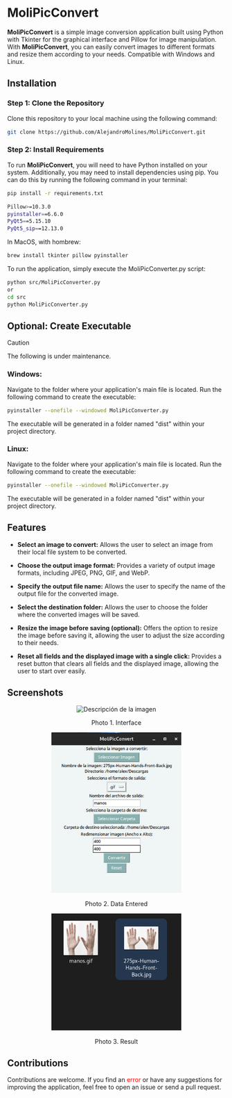 # MoliPicConvert

**MoliPicConvert** is a simple image conversion application built using Python with Tkinter for the graphical interface and Pillow for image manipulation. With **MoliPicConvert**, you can easily convert images to different formats and resize them according to your needs. Compatible with Windows and Linux.

## Installation

### Step 1: Clone the Repository

Clone this repository to your local machine using the following command:

```bash
git clone https://github.com/AlejandroMolines/MoliPicConvert.git
```
### Step 2: Install Requirements
To run **MoliPicConvert**, you will need to have Python installed on your system. Additionally, you may need to install dependencies using pip. You can do this by running the following command in your terminal:

```bash
pip install -r requirements.txt
```
```bash
Pillow>=10.3.0
pyinstaller==6.6.0
PyQt5==5.15.10
PyQt5_sip==12.13.0
```
In MacOS, with hombrew:

```bash
brew install tkinter pillow pyinstaller
```

To run the application, simply execute the MoliPicConverter.py script:
```bash
python src/MoliPicConverter.py
or
cd src
python MoliPicConverter.py
```


## Optional: Create Executable
> [!CAUTION]
> The following is under maintenance.
### Windows:
Navigate to the folder where your application's main file is located.
Run the following command to create the executable:
```bash
pyinstaller --onefile --windowed MoliPicConverter.py
```
The executable will be generated in a folder named "dist" within your project directory.

### Linux:
Navigate to the folder where your application's main file is located.
Run the following command to create the executable:
```bash
pyinstaller --onefile --windowed MoliPicConverter.py
```
The executable will be generated in a folder named "dist" within your project directory.

## Features

- **Select an image to convert:** Allows the user to select an image from their local file system to be converted.

- **Choose the output image format:** Provides a variety of output image formats, including JPEG, PNG, GIF, and WebP.

- **Specify the output file name:** Allows the user to specify the name of the output file for the converted image.

- **Select the destination folder:** Allows the user to choose the folder where the converted images will be saved.

- **Resize the image before saving (optional):** Offers the option to resize the image before saving it, allowing the user to adjust the size according to their needs.

- **Reset all fields and the displayed image with a single click:** Provides a reset button that clears all fields and the displayed image, allowing the user to start over easily.


## Screenshots
<p align="center">
  <img src="https://github.com/AlejandroMolines/MoliPicConverter/blob/main/images/Captura%20desde%202024-05-03%2013-03-49.png?raw=true" alt="Descripción de la imagen" width="300">
</p>
<p align="center">
  Photo 1. Interface
</p>

<p align="center">
  <img src="https://github.com/AlejandroMolines/MoliPicConvert/blob/main/images/Captura%20desde%202024-05-03%2013-31-57.png?raw=true" alt="Descripción de la imagen" width="300">
</p>
<p align="center">
  Photo 2. Data Entered
</p>

<p align="center">
  <img src="https://github.com/AlejandroMolines/MoliPicConvert/blob/main/images/Captura%20desde%202024-05-03%2013-32-37.png?raw=true" alt="Descripción de la imagen" width="300">
</p>
<p align="center">
  Photo 3. Result
</p>



## Contributions
Contributions are welcome. If you find an <span style="color:red">error</span> or have any suggestions for improving the application, feel free to open an issue or send a pull request.

